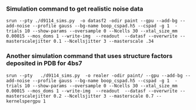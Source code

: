 ### Simulation command to get realistic noise data

```
srun --pty ./d9114_sims.py  -o datasf2 -odir paint --gpu --add-bg --add-noise --profile gauss --bg-name boop_cspad.h5 --cspad -g 1  -trials 10 --show-params --oversample 0 --Ncells 30 --xtal_size_mm 0.00015 --mos_doms 1 --write-img  --readout  --datasf --overwrite --masterscalejitter 0.1 --Ncellsjitter 3 --masterscale .34
```

### Another simulation command that uses structure factors deposited in PDB for 4bs7

```
srun --pty   ./d9114_sims.py  -o realer -odir paint/ --gpu --add-bg --add-noise --profile gauss --bg-name boop_cspad.h5 --cspad -g 1  -trials 10 --show-params --oversample 0 --Ncells 30 --xtal_size_mm 0.00015 --mos_doms 1 --write-img  --readout  --datasf --overwrite --masterscalejitter 0.2 --Ncellsjitter 3 --masterscale 0.7 --kernelspergpu 1
```
